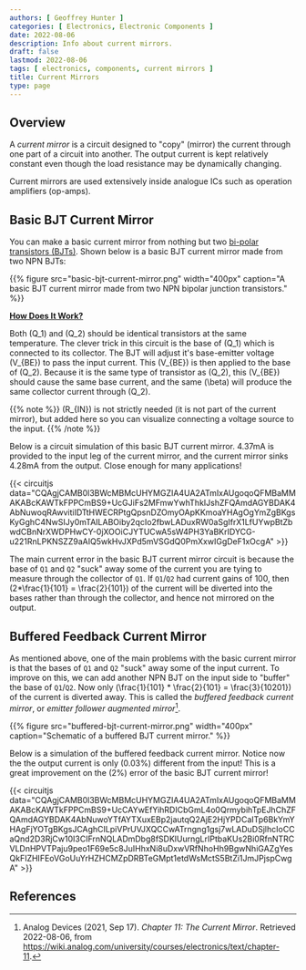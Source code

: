 ```yaml
---
authors: [ Geoffrey Hunter ]
categories: [ Electronics, Electronic Components ]
date: 2022-08-06
description: Info about current mirrors.
draft: false
lastmod: 2022-08-06
tags: [ electronics, components, current mirrors ]
title: Current Mirrors
type: page
---
```


## Overview

A _current mirror_ is a circuit designed to "copy" (mirror) the current through one part of a circuit into another. The output current is kept relatively constant even though the load resistance may be dynamically changing.

Current mirrors are used extensively inside analogue ICs such as operation amplifiers (op-amps).

## Basic BJT Current Mirror

You can make a basic current mirror from nothing but two [bi-polar transistors (BJTs)](/electronics/components/transistors/bipolar-junction-transistors-bjts/). Shown below is a basic BJT current mirror made from two NPN BJTs:

{{% figure src="basic-bjt-current-mirror.png" width="400px" caption="A basic BJT current mirror made from two NPN bipolar junction transistors." %}}

**<u>How Does It Work?</u>**

Both \(Q_1\) and \(Q_2\) should be identical transistors at the same temperature. The clever trick in this circuit is the base of \(Q_1\) which is connected to its collector. The BJT will adjust it's base-emitter voltage \(V_{BE}\) to pass the input current. This  \(V_{BE}\) is then applied to the base of \(Q_2\). Because it is the same type of transistor as \(Q_2\), this \(V_{BE}\) should cause the same base current, and the same \(\beta\) will produce the same collector current through \(Q_2\).  

{{% note %}}
\(R_{IN}\) is not strictly needed (it is not part of the current mirror), but added here so you can visualize connecting a voltage source to the input.
{{% /note %}}

Below is a circuit simulation of this basic BJT current mirror. 4.37mA is provided to the input leg of the current mirror, and the current mirror sinks 4.28mA from the output. Close enough for many applications!

{{< circuitjs data="CQAgjCAMB0l3BWcMBMcUHYMGZIA4UA2ATmIxAUgoqoQFMBaMMAKABcKAWTkFPPCmBS9+UcGJiFs2MFmwYwhThkIJshZFQAmdAGYBDAK4AbNuwoqRAwvitiIDTtHWECRPtgQpsnDZOmyOApKKmoaYHAgOgYmZgBKgsKyGghC4NwSIJy0mTAILABOiby2qcIo2fbwLADuxRW0aSgIfrX1LfUYwpBtZbwdCBnNrXWDPHwCY-0jXOOiCJYTUCwA5sW4PH3YaBKrIDYCG-u221RnLPKNSZZ9aAIQ5wkHvJXPd5mVSGdQ0PmXxwIGgDeF1xOcgA" >}}

The main current error in the basic BJT current mirror circuit is because the base of `Q1` and `Q2` "suck" away some of the current you are tying to measure through the collector of `Q1`. If `Q1`/`Q2` had current gains of 100, then \(2*\frac{1}{101} = \frac{2}{101}\) of the current will be diverted into the bases rather than through the collector, and hence not mirrored on the output. 

## Buffered Feedback Current Mirror

As mentioned above, one of the main problems with the basic current mirror is that the bases of `Q1` and `Q2` "suck" away some of the input current. To improve on this, we can add another NPN BJT on the input side to "buffer" the base of `Q1`/`Q2`. Now only \(\frac{1}{101} * \frac{2}{101} = \frac{3}{10201}\) of the current is diverted away. This is called the _buffered feedback current mirror_, or _emitter follower augmented mirror_[^bib-analog-devices-current-mirror].

{{% figure src="buffered-bjt-current-mirror.png" width="400px" caption="Schematic of a buffered BJT current mirror." %}}

Below is a simulation of the buffered feedback current mirror. Notice now the the output current is only \(0.03\%\) different from the input! This is a great improvement on the \(2\%\) error of the basic BJT current mirror!

{{< circuitjs data="CQAgjCAMB0l3BWcMBMcUHYMGZIA4UA2ATmIxAUgoqoQFMBaMMAKABcKAWTkFPPCmBS9+UcCAYwEfYihRDICbGmL4o0QrmybihTpEJhChZFQAmdAGYBDAK4AbNuwoYTfAYTXuxEBp2jautqQ2AjE2HjYPDCaITp6BkYmYHAgFjYOTgBKgsJCAghCILpiVPrUVJXQCCwATrngng1gsj7wLADuDSjlhcIoCCaQnd2D3RjCw10I3CIFrnNQLADmDbg8fSDKlUurngLrIPtbaKUs2Bi0RfnNTRCVLDnHPVTPaju9peo1F69e5c8JuIHhxNi8uDxwVRfNhoHh9BgwNhiGAZgYesQkFIZHIFEoVGoUuYrHZHCMZpDRBTeGMpt1etdWsMctS5BtZi1JmJPjspCwgA" >}}

## References

[^bib-analog-devices-current-mirror]: Analog Devices (2021, Sep 17). _Chapter 11: The Current Mirror_. Retrieved 2022-08-06, from https://wiki.analog.com/university/courses/electronics/text/chapter-11.
